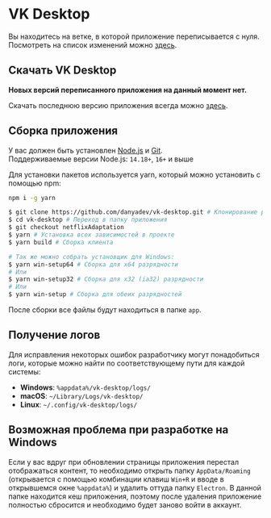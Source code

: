 # VK Desktop

Вы находитесь на ветке, в которой приложение переписывается с нуля.  
Посмотреть на список изменений можно
[здесь](https://github.com/danyadev/vk-desktop/blob/netflixAdaptation/CHANGELOG.md).

## Скачать VK Desktop

__Новых версий переписанного приложения на данный момент нет.__

Скачать последнюю версию приложения всегда можно [здесь](https://github.com/danyadev/vk-desktop/releases).

## Сборка приложения

У вас должен быть установлен [Node.js](http://nodejs.org) и [Git](https://git-scm.com/downloads).  
Поддерживаемые версии Node.js: `14.18+`, `16+` и выше

Для установки пакетов используется yarn, который можно установить с помощью npm:
```bash
npm i -g yarn
```

```bash
$ git clone https://github.com/danyadev/vk-desktop.git # Клонирование репозитория
$ cd vk-desktop # Переход в папку приложения
$ git checkout netflixAdaptation
$ yarn # Установка всех зависимостей в проекте
$ yarn build # Сборка клиента

# Так же можно собрать установщик для Windows:
$ yarn win-setup64 # Сборка для x64 разрядности
# Или
$ yarn win-setup32 # Сборка для x32 (ia32) разрядности
# Или
$ yarn win-setup # Сборка для обеих разрядностей
```

После сборки все файлы будут находиться в папке `app`.

## Получение логов

Для исправления некоторых ошибок разработчику могут понадобиться логи,
которые можно найти по соответствующему пути для каждой системы:

* **Windows**: `%appdata%/vk-desktop/logs/`
* **macOS**: `~/Library/Logs/vk-desktop/`
* **Linux**: `~/.config/vk-desktop/logs/`

## Возможная проблема при разработке на Windows

Если у вас вдруг при обновлении страницы приложения перестал отображаться контент, то необходимо
открыть папку `AppData/Roaming` (открывается с помощью комбинации клавиш `Win+R` и вводе в открывшемся окне `%appdata%`)
и удалить оттуда папку `Electron`. В данной папке находится кеш приложения, поэтому
после удаления приложение полностью сбросится и необходимо будет заново войти в аккаунт.
